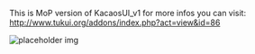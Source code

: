 
This is MoP version of KacaosUI_v1 for more infos you can visit: http://www.tukui.org/addons/index.php?act=view&id=86


![placeholder img](https://dl.dropbox.com/u/53632790/WoWScrnShot_081912_183108.jpg)              





